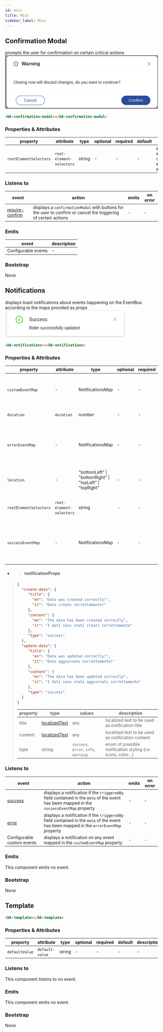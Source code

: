 ```yaml
---
id: misc
title: Misc
sidebar_label: Misc
---
```

## Confirmation Modal

prompts the user for confirmation on certain critical actions
![confirmation-modal](../img/bk-confirmation-modal.png)

```html
<bk-confirmation-modal></bk-confirmation-modal>
```

### Properties & Attributes

| property | attribute | type | optional | required | default | description |
|----------|-----------|------|----------|----------|---------|-------------|
|`rootElementSelectors`|`root-element-selectors`|string| - | - | - |selector to specify where the `confirmationModal` should be appended|

### Listens to

| event | action | emits | on error |
|-------|--------|-------|----------|
|[require-confirm](../Events/Events#require-confirm)|displays a `confirmationModal` with buttons for the user to confirm or cancel the triggering of certain actions| - | - |

### Emits

| event | description |
|-------|-------------|
|Configurable events| - |

### Bootstrap

None

## Notifications

displays toast notifications about events happening on the EventBus according to the maps provided as props
![notifications](../img/bk-notifications.png)

```html
<bk-notifications></bk-notifications>
```

### Properties & Attributes

| property | attribute | type | optional | required | default | description |
|----------|-----------|------|----------|----------|---------|-------------|
|`customEventMap`| - |NotificationsMap| - | - |{}|map containing the labels of any event that should be notified and the related `notificationProps`|
|`duration`|`duration`|number| - | - | - |lingering time for the notification in seconds|
|`errorEventMap`| - |NotificationsMap| - | - |{}|map containing the labels of any event that triggered a `error` that should be notified with the related `notificationProps`|
|`location`| - |"bottomLeft" \\| "bottomRight" \| "topLeft" \| "topRight"| - | - | - |corner location where the notification should be displayed|
|`rootElementSelectors`|`root-element-selectors`|string| - | - | - |selector to specify where the notification should be appended|
|`successEventMap`| - |NotificationsMap| - | - |{}|map containing the labels of any event that triggered a `success` that should be notified with the related `notificationProps`|

- > #### notificationProps
>
> ```json
> {
>   "create-data": {
>      "title": {
>        "en": "Data was created correctly!",
>        "it": "Dato creato correttamente!"
>      },
>      "content": {
>        "en": "The data has been created correctly",
>        "it": "I dati sono stati creati correttamente"
>      },
>      "type": "success"
>   },
>   "update-data": {
>      "title": {
>        "en": "Data was updated correctly!",
>        "it": "Dato aggiornato correttamente!"
>      },
>      "content": {
>        "en": "The data has been updated correctly",
>        "it": "I dati sono stati aggiornati correttamente"
>      },
>      "type": "success"
>   }
> }
> ```
>
> | property | type | values | description |
> |----------|------|--------|-------------|
> | title   | [localizedText](../Core_concepts#localization-and-i18n) | any | localized text to be used as notification title |
> | content | [localizedText](../Core_concepts#localization-and-i18n) | any | localized text to be used as notification content |
> | type    | string | `success`, `error`, `info`, `warning` | enum of possible notification styling (i.e. icons, color...) |


### Listens to

| event | action | emits | on error |
|-------|--------|-------|----------|
|[success](../Events/Events#success)|displays a notification if the `triggeredBy` field contained in the `meta` of the event has been mapped in the `successEventMap` property| - | - |
|[error](../Events/Events#error)|displays a notification if the `triggeredBy` field contained in the `meta` of the event has been mapped in the `errorEventMap` property| - | - |
|Configurable custom events|displays a notification on any event mapped in the `customEventMap` property| - | - |

### Emits

This component emits no event.

### Bootstrap

None

## Template

```html
<bk-template></bk-template>
```

### Properties & Attributes

| property | attribute | type | optional | required | default | description |
|----------|-----------|------|----------|----------|---------|-------------|
|`defaultValue`|`default-value`|string| - | - | - | - |

### Listens to

This component listens to no event.

### Emits

This component emits no event.

### Bootstrap

None
